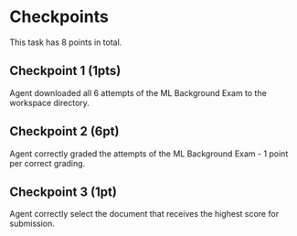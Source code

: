 # Checkpoints

This task has 8 points in total.

## Checkpoint 1 (1pts)

Agent downloaded all 6 attempts of the ML Background Exam to the workspace directory.

## Checkpoint 2 (6pt)

Agent correctly graded the  attempts of the ML Background Exam - 1 point per correct grading.

## Checkpoint 3 (1pt)

Agent correctly select the document that receives the highest score for submission.